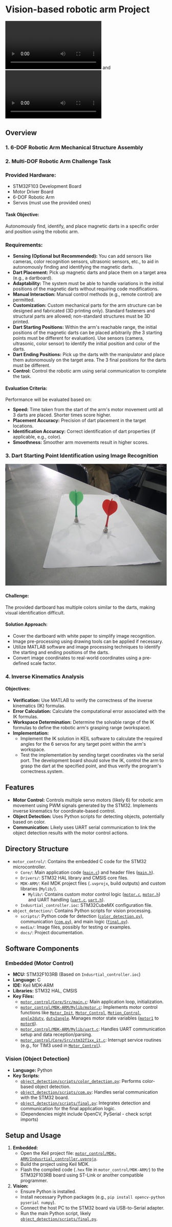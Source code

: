 # Vision-based robotic arm Project
![simple pick-place task](./media/simple%20pick-and-place%20darts.mp4) and 
![complicated pick-place task](https://github.com/dragonundertheworld/vision-based-robot-arm/raw/refs/heads/main/media/complicated%20pick-and-place%20darts.mp4)
## Overview

### 1. 6-DOF Robotic Arm Mechanical Structure Assembly

### 2. Multi-DOF Robotic Arm Challenge Task

### Provided Hardware:
*   STM32F103 Development Board
*   Motor Driver Board
*   6-DOF Robotic Arm
*   Servos (must use the provided ones)

#### Task Objective:
Autonomously find, identify, and place magnetic darts in a specific order and position using the robotic arm.

### Requirements:
*   **Sensing (Optional but Recommended):** You can add sensors like cameras, color recognition sensors, ultrasonic sensors, etc., to aid in autonomously finding and identifying the magnetic darts.
*   **Dart Placement:** Pick up magnetic darts and place them on a target area (e.g., a dartboard).
*   **Adaptability:** The system must be able to handle variations in the initial positions of the magnetic darts without requiring code modifications.
*   **Manual Interaction:** Manual control methods (e.g., remote control) are permitted.
*   **Customization:** Custom mechanical parts for the arm structure can be designed and fabricated (3D printing only). Standard fasteners and structural parts are allowed; non-standard structures must be 3D printed.
*   **Dart Starting Positions:** Within the arm's reachable range, the initial positions of the magnetic darts can be placed arbitrarily (the 3 starting points must be different for evaluation). Use sensors (camera, ultrasonic, color sensor) to identify the initial position and color of the darts.
*   **Dart Ending Positions:** Pick up the darts with the manipulator and place them autonomously on the target area. The 3 final positions for the darts must be different.
*   **Control:** Control the robotic arm using serial communication to complete the task.

#### Evaluation Criteria:
Performance will be evaluated based on:
*   **Speed:** Time taken from the start of the arm's motor movement until all 3 darts are placed. Shorter times score higher.
*   **Placement Accuracy:** Precision of dart placement in the target locations.
*   **Identification Accuracy:** Correct identification of dart properties (if applicable, e.g., color).
*   **Smoothness:** Smoother arm movements result in higher scores.

### 3. Dart Starting Point Identification using Image Recognition
![darts' positions](/object_detection/media/1.jpg)
#### Challenge:
The provided dartboard has multiple colors similar to the darts, making visual identification difficult.

#### Solution Approach:
*   Cover the dartboard with white paper to simplify image recognition.
*   Image pre-processing using drawing tools can be applied if necessary.
*   Utilize MATLAB software and image processing techniques to identify the starting and ending positions of the darts.
*   Convert image coordinates to real-world coordinates using a pre-defined scale factor.

### 4. Inverse Kinematics Analysis

#### Objectives:
*   **Verification:** Use MATLAB to verify the correctness of the inverse kinematics (IK) formulas.
*   **Error Calculation:** Calculate the computational error associated with the IK formulas.
*   **Workspace Determination:** Determine the solvable range of the IK formulas to define the robotic arm's grasping range (workspace).
*   **Implementation:**
    *   Implement the IK solution in KEIL software to calculate the required angles for the 6 servos for any target point within the arm's workspace.
    *   Test the implementation by sending target coordinates via the serial port. The development board should solve the IK, control the arm to grasp the dart at the specified point, and thus verify the program's correctness.system.

## Features

*   **Motor Control:** Controls multiple servo motors (likely 6) for robotic arm movement using PWM signals generated by the STM32. Implements inverse kinematics for coordinate-based control.
*   **Object Detection:** Uses Python scripts for detecting objects, potentially based on color.
*   **Communication:** Likely uses UART serial communication to link the object detection results with the motor control actions.

## Directory Structure

*   `motor_control/`: Contains the embedded C code for the STM32 microcontroller.
    *   `Core/`: Main application code ([`main.c`](motor_control/Core/Src/main.c)) and header files ([`main.h`](motor_control/Core/Inc/main.h)).
    *   `Drivers/`: STM32 HAL library and CMSIS core files.
    *   `MDK-ARM/`: Keil MDK project files (`.uvprojx`, build outputs) and custom libraries (`Mylib/`).
        *   `Mylib/`: Contains custom motor control logic ([`motor.c`](motor_control/MDK-ARM/Mylib/motor.c), [`motor.h`](motor_control/MDK-ARM/Mylib/motor.h)) and UART handling ([`uart.c`](motor_control/MDK-ARM/Mylib/uart.c), [`uart.h`](motor_control/MDK-ARM/Mylib/uart.h)).
    *   `Indusrtial_controller.ioc`: STM32CubeMX configuration file.
*   `object_detection/`: Contains Python scripts for vision processing.
    *   `scripts/`: Python code for detection ([`color_detection.py`](object_detection/scripts/color_detection.py)), communication ([`com.py`](object_detection/scripts/com.py)), and main logic ([`final.py`](object_detection/scripts/final.py)).
    *   `media/`: Image files, possibly for testing or examples.
    *   `docs/`: Project documentation.

## Software Components

### Embedded (Motor Control)

*   **MCU:** STM32F103RB (Based on `Indusrtial_controller.ioc`)
*   **Language:** C
*   **IDE:** Keil MDK-ARM
*   **Libraries:** STM32 HAL, CMSIS
*   **Key Files:**
    *   [`motor_control/Core/Src/main.c`](motor_control/Core/Src/main.c): Main application loop, initialization.
    *   [`motor_control/MDK-ARM/Mylib/motor.c`](motor_control/MDK-ARM/Mylib/motor.c): Implements motor control functions like [`Motor_Init`](motor_control/MDK-ARM/Mylib/motor.c), [`Motor_Control`](motor_control/MDK-ARM/Mylib/motor.c), [`Motion_Control`](motor_control/MDK-ARM/Mylib/motor.c), [`angle2duty`](motor_control/MDK-ARM/Mylib/motor.c), [`duty2angle`](motor_control/MDK-ARM/Mylib/motor.c). Manages motor state variables ([`motor1`](motor_control/MDK-ARM/Mylib/motor.h) to [`motor6`](motor_control/MDK-ARM/Mylib/motor.h)).
    *   [`motor_control/MDK-ARM/Mylib/uart.c`](motor_control/MDK-ARM/Mylib/uart.c): Handles UART communication setup and data reception/parsing.
    *   [`motor_control/Core/Src/stm32f1xx_it.c`](motor_control/Core/Src/stm32f1xx_it.c): Interrupt service routines (e.g., for TIM3 used in [`Motor_Control`](motor_control/MDK-ARM/Mylib/motor.c)).

### Vision (Object Detection)

*   **Language:** Python
*   **Key Scripts:**
    *   [`object_detection/scripts/color_detection.py`](object_detection/scripts/color_detection.py): Performs color-based object detection.
    *   [`object_detection/scripts/com.py`](object_detection/scripts/com.py): Handles serial communication with the STM32 board.
    *   [`object_detection/scripts/final.py`](object_detection/scripts/final.py): Integrates detection and communication for the final application logic.
    *   (Dependencies might include OpenCV, PySerial - check script imports)

## Setup and Usage

1.  **Embedded:**
    *   Open the Keil project file: [`motor_control/MDK-ARM/Indusrtial_controller.uvprojx`](motor_control/MDK-ARM/Indusrtial_controller.uvprojx).
    *   Build the project using Keil MDK.
    *   Flash the compiled code (`.hex` file in `motor_control/MDK-ARM/`) to the STM32F103RB board using ST-Link or another compatible programmer.
2.  **Vision:**
    *   Ensure Python is installed.
    *   Install necessary Python packages (e.g., `pip install opencv-python pyserial numpy`).
    *   Connect the host PC to the STM32 board via USB-to-Serial adapter.
    *   Run the main Python script, likely [`object_detection/scripts/final.py`](object_detection/scripts/final.py).